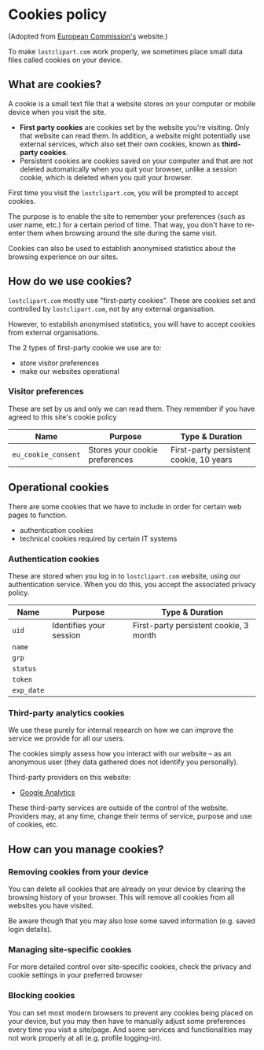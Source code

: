 # Cookies policy

(Adopted from [European
Commission's](https://ec.europa.eu/info/cookies_en) website.)

To make <code>lostclipart.com</code> work properly, we sometimes place
small data files called cookies on your device.

## What are cookies?

A cookie is a small text file that a website stores on your computer
or mobile device when you visit the site.

* **First party cookies** are cookies set by the website you're
  visiting. Only that website can read them. In addition, a website
  might potentially use external services, which also set their own
  cookies, known as **third-party cookies**.
* Persistent cookies are cookies saved on your computer and that are
  not deleted automatically when you quit your browser, unlike a
  session cookie, which is deleted when you quit your browser.

First time you visit the <code>lostclipart.com</code>, you will be
prompted to accept cookies.

The purpose is to enable the site to remember your preferences (such
as user name, etc.) for a certain period of time. That way, you don't
have to re-enter them when browsing around the site during the same
visit.

Cookies can also be used to establish anonymised statistics about the
browsing experience on our sites.

## How do we use cookies?

<code>lostclipart.com</code> mostly use "first-party cookies". These
are cookies set and controlled by <code>lostclipart.com</code>, not by
any external organisation.

However, to establish anonymised statistics, you will have to accept
cookies from external organisations.

The 2 types of first-party cookie we use are to:

* store visitor preferences
* make our websites operational

### Visitor preferences

These are set by us and only we can read them. They remember if you
have agreed to this site's cookie policy

| Name                | Purpose                        | Type & Duration  |
| ------------------- | ------------------------------ | ---------------- |
| `eu_cookie_consent` | Stores your cookie preferences | First-party persistent cookie, 10 years |


## Operational cookies

There are some cookies that we have to include in order for certain
web pages to function.

* authentication cookies
* technical cookies required by certain IT systems

### Authentication cookies

These are stored when you log in to <code>lostclipart.com</code> website, using our
authentication service. When you do this, you accept the associated
privacy policy.

| Name       | Purpose                 | Type & Duration                       |
| ---------- | ----------------------- | --------------------------------------|
| `uid`      | Identifies your session | First-party persistent cookie, 3 month|
| `name`     |                         |                                       |
| `grp`      |                         |                                       |
| `status`   |                         |                                       |
| `token`    |                         |                                       |
| `exp_date` |                         |                                       |

### Third-party analytics cookies

We use these purely for internal research on how we can improve the
service we provide for all our users.

The cookies simply assess how you interact with our website – as an
anonymous user (they data gathered does not identify you personally).

Third-party providers on this website:

* [Google Analytics](https://analytics.google.com/analytics/web/)

These third-party services are outside of the control of the
website. Providers may, at any time, change their terms of service,
purpose and use of cookies, etc.

## How can you manage cookies?

### Removing cookies from your device

You can delete all cookies that are already on your device by clearing
the browsing history of your browser. This will remove all cookies
from all websites you have visited.

Be aware though that you may also lose some saved information
(e.g. saved login details).

### Managing site-specific cookies

For more detailed control over site-specific cookies, check the
privacy and cookie settings in your preferred browser

### Blocking cookies

You can set most modern browsers to prevent any cookies being placed
on your device, but you may then have to manually adjust some
preferences every time you visit a site/page. And some services and
functionalities may not work properly at all (e.g. profile
logging-in).

